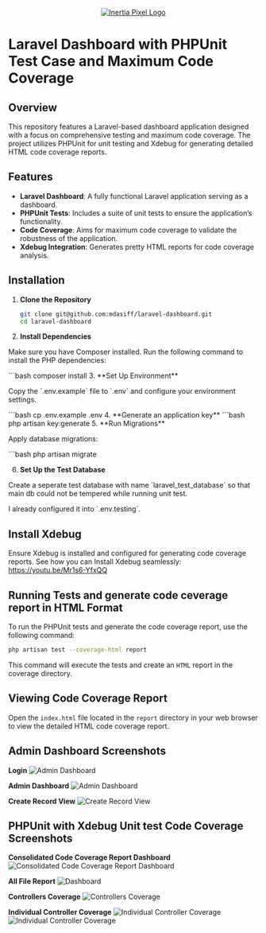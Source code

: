 <p align="center">
    <a href="https://www.inertiapixel.com/" target="_blank">
      <img src="public/images/logo/logo.png" alt="Inertia Pixel Logo" />
    </a>
</p>

# Laravel Dashboard with PHPUnit Test Case and Maximum Code Coverage

## Overview

This repository features a Laravel-based dashboard application designed with a focus on comprehensive testing and maximum code coverage. The project utilizes PHPUnit for unit testing and Xdebug for generating detailed HTML code coverage reports.

## Features

- **Laravel Dashboard**: A fully functional Laravel application serving as a dashboard.
- **PHPUnit Tests**: Includes a suite of unit tests to ensure the application’s functionality.
- **Code Coverage**: Aims for maximum code coverage to validate the robustness of the application.
- **Xdebug Integration**: Generates pretty HTML reports for code coverage analysis.

## Installation

1. **Clone the Repository**

   ```bash
   git clone git@github.com:mdasiff/laravel-dashboard.git
   cd laravel-dashboard
2. **Install Dependencies**
<p>Make sure you have Composer installed. Run the following command to install the PHP dependencies:</p>
    ```bash
    composer install
3. **Set Up Environment**
<p>Copy the `.env.example` file to `.env` and configure your environment settings.</p>
    ```bash
    cp .env.example .env
4. **Generate an application key**
    ```bash
    php artisan key:generate
5. **Run Migrations**
<p>Apply database migrations:</p>
    ```bash
    php artisan migrate

6. **Set Up the Test Database**
<p>Create a seperate test database with name `laravel_test_database` so that main db could not be tempered while running unit test.</p>
<p>I already configured it into `.env.testing`. </p>

## Install Xdebug
Ensure Xdebug is installed and configured for generating code coverage reports.
See how you can Install Xdebug seamlessly: https://youtu.be/Mr1s6-YfxQQ

## Running Tests and generate code ceverage report in HTML Format
To run the PHPUnit tests and generate the code coverage report, use the following command:
```bash
php artisan test --coverage-html report
```
This command will execute the tests and create an `HTML` report in the coverage directory.

## Viewing Code Coverage Report
Open the `index.html` file located in the `report` directory in your web browser to view the detailed HTML code coverage report.

## Admin Dashboard Screenshots

**Login**
![Admin Dashboard](public/screenshots/login.png)

**Admin Dashboard**
![Admin Dashboard](public/screenshots/admin-dashboard.png)

**Create Record View**
![Create Record View](public/screenshots/create.png)

## PHPUnit with Xdebug Unit test Code Coverage Screenshots

**Consolidated Code Coverage Report Dashboard**
![Consolidated Code Coverage Report Dashboard](public/screenshots/dashboard.png)

**All File Report**
![Dashboard](public/screenshots/all-file-report.png)


**Controllers Coverage**
![Controllers Coverage](public/screenshots/controller-coverage.png)

**Individual Controller Coverage**
![Individual Controller Coverage](public/screenshots/individual-controller-code-coverage-1.png)
![Individual Controller Coverage](public/screenshots/individual-controller-code-coverage.png)